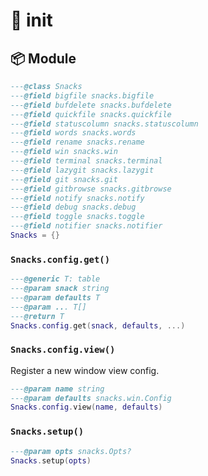 # 🍿 init

<!-- docgen -->

## 📦 Module

```lua
---@class Snacks
---@field bigfile snacks.bigfile
---@field bufdelete snacks.bufdelete
---@field quickfile snacks.quickfile
---@field statuscolumn snacks.statuscolumn
---@field words snacks.words
---@field rename snacks.rename
---@field win snacks.win
---@field terminal snacks.terminal
---@field lazygit snacks.lazygit
---@field git snacks.git
---@field gitbrowse snacks.gitbrowse
---@field notify snacks.notify
---@field debug snacks.debug
---@field toggle snacks.toggle
---@field notifier snacks.notifier
Snacks = {}
```

### `Snacks.config.get()`

```lua
---@generic T: table
---@param snack string
---@param defaults T
---@param ... T[]
---@return T
Snacks.config.get(snack, defaults, ...)
```

### `Snacks.config.view()`

Register a new window view config.

```lua
---@param name string
---@param defaults snacks.win.Config
Snacks.config.view(name, defaults)
```

### `Snacks.setup()`

```lua
---@param opts snacks.Opts?
Snacks.setup(opts)
```
